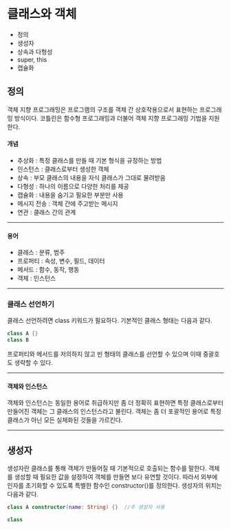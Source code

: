 # 클래스와 객체

- 정의
- 생성자
- 상속과 다형성
- super, this
- 캡슐화

## 정의

객체 지향 프로그래밍은 프로그램의 구조를 객체 간 상호작용으로서 표현하는 프로그래밍 방식이다. 코틀린은 함수형 프로그래밍과 더불어 객체 지향 프로그래밍 기법을 지원한다.

#### 개념

- 추상화 : 특정 클래스를 만들 때 기본 형식을 규정하는 방법
- 인스턴스 : 클래스로부터 생성한 객체
- 상속 : 부모 클래스의 내용을 자식 클래스가 그대로 물려받음
- 다형성 : 하나의 이름으로 다양한 처리를 제공
- 캡슐화 : 내용을 숨기고 필요한 부분만 사용
- 메시지 전송 : 객체 간에 주고받는 메시지
- 연관 : 클래스 간의 관계

---
#### 용어

- 클래스 : 분류, 범주
- 프로퍼티 : 속성, 변수, 필드, 데이터
- 메서드 : 함수, 동작, 행동
- 객체 : 인스턴스

---
### 클래스 선언하기

클래스 선언하려면 class 키워드가 필요하다. 기본적인 클래스 형태는 다음과 같다.

~~~kotlin
class A {}
class B
~~~

프로퍼티와 메서드를 저의하지 않고 빈 형태의 클래스를 선언할 수 있으며 이때 중괄호도 생략할 수 있다.

---
#### 객체와 인스턴스

객체와 인스턴스는 동일한 용어로 취급하지만 좀 더 정확히 표현하면 특정 클래스로부터 만들어진 객체는 그 클래스의 인스턴스라고 불린다.
객체는 좀 더 포괄적인 용어로 특정 클래스가 아닌 모든 실체화된 것들을 가르킨다.

---
## 생성자

생성자란 클래스를 통해 객체가 만들어질 때 기본적으로 호출되는 함수를 말한다. 객체를 생성할 때 필요한 값을 설정하여 객체를 만들면 보다 유연할 것이다.
따라서 외부에 인자를 초기화할 수 있도록 특별한 함수인 constructor()를 정의한다. 생성자의 위치는 다음과 같다.

~~~kotlin
class A constructor(name: String) {}  //주 생성자 사용
~~~
~~~kotlin
class
~~~